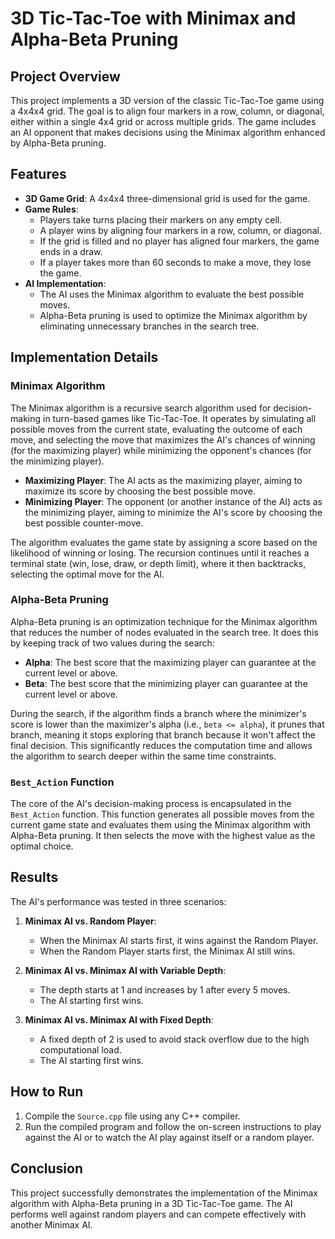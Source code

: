# 3D Tic-Tac-Toe with Minimax and Alpha-Beta Pruning

## Project Overview

This project implements a 3D version of the classic Tic-Tac-Toe game using a 4x4x4 grid. The goal is to align four markers in a row, column, or diagonal, either within a single 4x4 grid or across multiple grids. The game includes an AI opponent that makes decisions using the Minimax algorithm enhanced by Alpha-Beta pruning.

## Features

- **3D Game Grid**: A 4x4x4 three-dimensional grid is used for the game.
- **Game Rules**:
  - Players take turns placing their markers on any empty cell.
  - A player wins by aligning four markers in a row, column, or diagonal.
  - If the grid is filled and no player has aligned four markers, the game ends in a draw.
  - If a player takes more than 60 seconds to make a move, they lose the game.
- **AI Implementation**:
  - The AI uses the Minimax algorithm to evaluate the best possible moves.
  - Alpha-Beta pruning is used to optimize the Minimax algorithm by eliminating unnecessary branches in the search tree.

## Implementation Details

### Minimax Algorithm

The Minimax algorithm is a recursive search algorithm used for decision-making in turn-based games like Tic-Tac-Toe. It operates by simulating all possible moves from the current state, evaluating the outcome of each move, and selecting the move that maximizes the AI's chances of winning (for the maximizing player) while minimizing the opponent's chances (for the minimizing player).

- **Maximizing Player**: The AI acts as the maximizing player, aiming to maximize its score by choosing the best possible move.
- **Minimizing Player**: The opponent (or another instance of the AI) acts as the minimizing player, aiming to minimize the AI's score by choosing the best possible counter-move.

The algorithm evaluates the game state by assigning a score based on the likelihood of winning or losing. The recursion continues until it reaches a terminal state (win, lose, draw, or depth limit), where it then backtracks, selecting the optimal move for the AI.

### Alpha-Beta Pruning

Alpha-Beta pruning is an optimization technique for the Minimax algorithm that reduces the number of nodes evaluated in the search tree. It does this by keeping track of two values during the search:

- **Alpha**: The best score that the maximizing player can guarantee at the current level or above.
- **Beta**: The best score that the minimizing player can guarantee at the current level or above.

During the search, if the algorithm finds a branch where the minimizer's score is lower than the maximizer's alpha (i.e., `beta <= alpha`), it prunes that branch, meaning it stops exploring that branch because it won't affect the final decision. This significantly reduces the computation time and allows the algorithm to search deeper within the same time constraints.

### `Best_Action` Function

The core of the AI's decision-making process is encapsulated in the `Best_Action` function. This function generates all possible moves from the current game state and evaluates them using the Minimax algorithm with Alpha-Beta pruning. It then selects the move with the highest value as the optimal choice.

## Results

The AI's performance was tested in three scenarios:

1. **Minimax AI vs. Random Player**:
   - When the Minimax AI starts first, it wins against the Random Player.
   - When the Random Player starts first, the Minimax AI still wins.

2. **Minimax AI vs. Minimax AI with Variable Depth**:
   - The depth starts at 1 and increases by 1 after every 5 moves.
   - The AI starting first wins.

3. **Minimax AI vs. Minimax AI with Fixed Depth**:
   - A fixed depth of 2 is used to avoid stack overflow due to the high computational load.
   - The AI starting first wins.

## How to Run

1. Compile the `Source.cpp` file using any C++ compiler.
2. Run the compiled program and follow the on-screen instructions to play against the AI or to watch the AI play against itself or a random player.

## Conclusion

This project successfully demonstrates the implementation of the Minimax algorithm with Alpha-Beta pruning in a 3D Tic-Tac-Toe game. The AI performs well against random players and can compete effectively with another Minimax AI.
